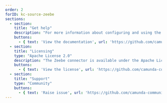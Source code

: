 ```yaml
---
order: 2
forID: kc-source-zeebe
sections:
  - section:
    title: "Get help"
    description: "For more information about configuring and using the connector, see the documentation."
    buttons:
      - { text: 'View the documentation', url: 'https://github.com/camunda-community-hub/kafka-connect-zeebe' }
  - section:
    title: "Licensing"
    type: "Apache License 2.0"
    description: "The Zeebe connector is available under the Apache License 2.0 license."
    buttons:
      - { text: 'View the license', url: 'https://github.com/camunda-community-hub/kafka-connect-zeebe/blob/main/LICENSE' }
  - section:
    title: "Support"
    type: "Community"
    buttons:
      - { text: 'Raise issue', url: 'https://github.com/camunda-community-hub/kafka-connect-zeebe/issues' }
---
```

